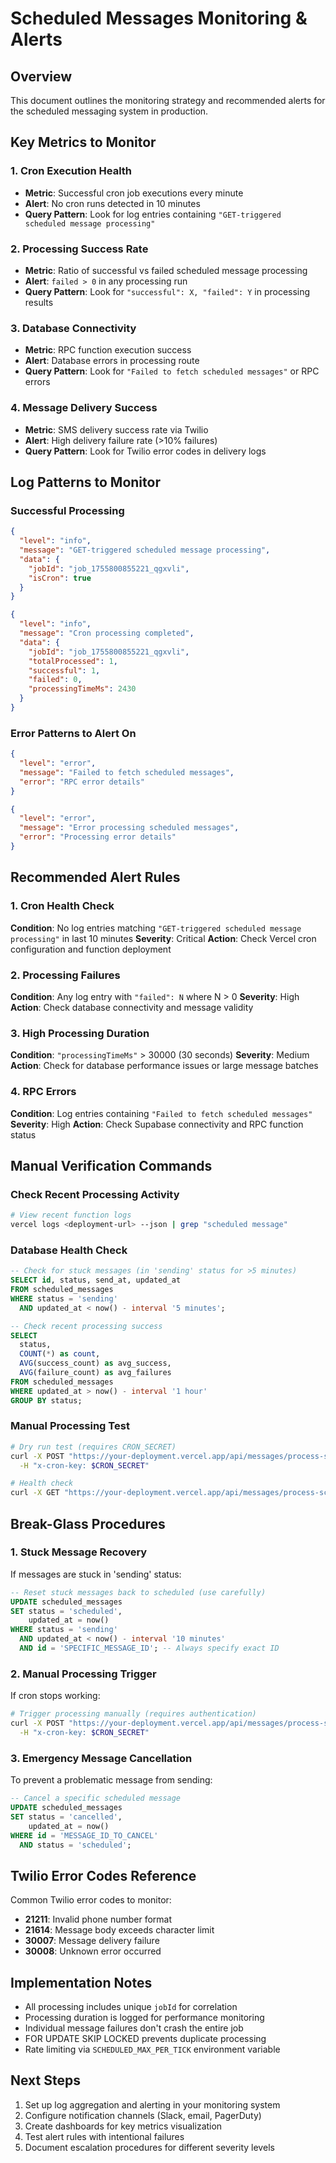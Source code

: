 # Scheduled Messages Monitoring & Alerts

## Overview

This document outlines the monitoring strategy and recommended alerts for the scheduled messaging system in production.

## Key Metrics to Monitor

### 1. Cron Execution Health

- **Metric**: Successful cron job executions every minute
- **Alert**: No cron runs detected in 10 minutes
- **Query Pattern**: Look for log entries containing `"GET-triggered scheduled message processing"`

### 2. Processing Success Rate

- **Metric**: Ratio of successful vs failed scheduled message processing
- **Alert**: `failed > 0` in any processing run
- **Query Pattern**: Look for `"successful": X, "failed": Y` in processing results

### 3. Database Connectivity

- **Metric**: RPC function execution success
- **Alert**: Database errors in processing route
- **Query Pattern**: Look for `"Failed to fetch scheduled messages"` or RPC errors

### 4. Message Delivery Success

- **Metric**: SMS delivery success rate via Twilio
- **Alert**: High delivery failure rate (>10% failures)
- **Query Pattern**: Look for Twilio error codes in delivery logs

## Log Patterns to Monitor

### Successful Processing

```json
{
  "level": "info",
  "message": "GET-triggered scheduled message processing",
  "data": {
    "jobId": "job_1755800855221_qgxvli",
    "isCron": true
  }
}
```

```json
{
  "level": "info",
  "message": "Cron processing completed",
  "data": {
    "jobId": "job_1755800855221_qgxvli",
    "totalProcessed": 1,
    "successful": 1,
    "failed": 0,
    "processingTimeMs": 2430
  }
}
```

### Error Patterns to Alert On

```json
{
  "level": "error",
  "message": "Failed to fetch scheduled messages",
  "error": "RPC error details"
}
```

```json
{
  "level": "error",
  "message": "Error processing scheduled messages",
  "error": "Processing error details"
}
```

## Recommended Alert Rules

### 1. Cron Health Check

**Condition**: No log entries matching `"GET-triggered scheduled message processing"` in last 10 minutes
**Severity**: Critical
**Action**: Check Vercel cron configuration and function deployment

### 2. Processing Failures

**Condition**: Any log entry with `"failed": N` where N > 0
**Severity**: High
**Action**: Check database connectivity and message validity

### 3. High Processing Duration

**Condition**: `"processingTimeMs"` > 30000 (30 seconds)
**Severity**: Medium
**Action**: Check for database performance issues or large message batches

### 4. RPC Errors

**Condition**: Log entries containing `"Failed to fetch scheduled messages"`
**Severity**: High
**Action**: Check Supabase connectivity and RPC function status

## Manual Verification Commands

### Check Recent Processing Activity

```bash
# View recent function logs
vercel logs <deployment-url> --json | grep "scheduled message"
```

### Database Health Check

```sql
-- Check for stuck messages (in 'sending' status for >5 minutes)
SELECT id, status, send_at, updated_at
FROM scheduled_messages
WHERE status = 'sending'
  AND updated_at < now() - interval '5 minutes';

-- Check recent processing success
SELECT
  status,
  COUNT(*) as count,
  AVG(success_count) as avg_success,
  AVG(failure_count) as avg_failures
FROM scheduled_messages
WHERE updated_at > now() - interval '1 hour'
GROUP BY status;
```

### Manual Processing Test

```bash
# Dry run test (requires CRON_SECRET)
curl -X POST "https://your-deployment.vercel.app/api/messages/process-scheduled?dryRun=1" \
  -H "x-cron-key: $CRON_SECRET"

# Health check
curl -X GET "https://your-deployment.vercel.app/api/messages/process-scheduled?health=1"
```

## Break-Glass Procedures

### 1. Stuck Message Recovery

If messages are stuck in 'sending' status:

```sql
-- Reset stuck messages back to scheduled (use carefully)
UPDATE scheduled_messages
SET status = 'scheduled',
    updated_at = now()
WHERE status = 'sending'
  AND updated_at < now() - interval '10 minutes'
  AND id = 'SPECIFIC_MESSAGE_ID'; -- Always specify exact ID
```

### 2. Manual Processing Trigger

If cron stops working:

```bash
# Trigger processing manually (requires authentication)
curl -X POST "https://your-deployment.vercel.app/api/messages/process-scheduled" \
  -H "x-cron-key: $CRON_SECRET"
```

### 3. Emergency Message Cancellation

To prevent a problematic message from sending:

```sql
-- Cancel a specific scheduled message
UPDATE scheduled_messages
SET status = 'cancelled',
    updated_at = now()
WHERE id = 'MESSAGE_ID_TO_CANCEL'
  AND status = 'scheduled';
```

## Twilio Error Codes Reference

Common Twilio error codes to monitor:

- **21211**: Invalid phone number format
- **21614**: Message body exceeds character limit
- **30007**: Message delivery failure
- **30008**: Unknown error occurred

## Implementation Notes

- All processing includes unique `jobId` for correlation
- Processing duration is logged for performance monitoring
- Individual message failures don't crash the entire job
- FOR UPDATE SKIP LOCKED prevents duplicate processing
- Rate limiting via `SCHEDULED_MAX_PER_TICK` environment variable

## Next Steps

1. Set up log aggregation and alerting in your monitoring system
2. Configure notification channels (Slack, email, PagerDuty)
3. Create dashboards for key metrics visualization
4. Test alert rules with intentional failures
5. Document escalation procedures for different severity levels
